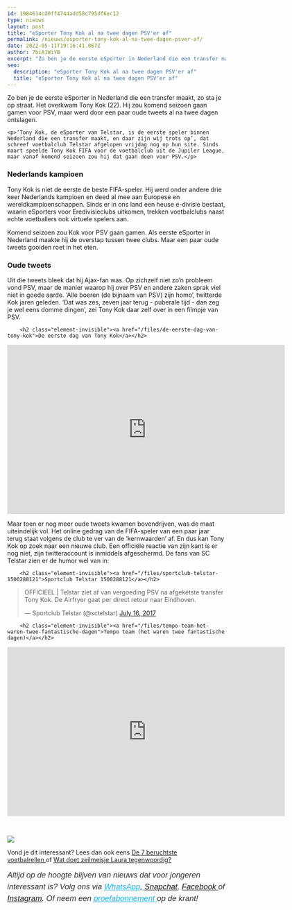```yaml
---
id: 1984614cd0ff4744add58c795df6ec12
type: nieuws
layout: post
title: "eSporter Tony Kok al na twee dagen PSV'er af"
permalink: /nieuws/esporter-tony-kok-al-na-twee-dagen-psver-af/
date: 2022-05-11T19:16:41.067Z
author: 7biA1WiYB
excerpt: "Zo ben je de eerste eSporter in Nederland die een transfer maakt, zo sta je op straat. Het overkwam Tony Kok (22). Hij zou komend seizoen gaan gamen voor PSV, maar werd door een paar oude tweets al na twee dagen ontslagen.  "
seo:
  description: "eSporter Tony Kok al na twee dagen PSV'er af"
  title: "eSporter Tony Kok al na twee dagen PSV'er af"
---
```

Zo ben je de eerste eSporter in Nederland die een transfer maakt, zo sta je op straat. Het overkwam Tony Kok (22). Hij zou komend seizoen gaan gamen voor PSV, maar werd door een paar oude tweets al na twee dagen ontslagen.  

    <p>‘Tony Kok, de eSporter van Telstar, is de eerste speler binnen Nederland die een transfer maakt, en daar zijn wij trots op’, dat schreef voetbalclub Telstar afgelopen vrijdag nog op hun site. Sinds maart speelde Tony Kok FIFA voor de voetbalclub uit de Jupiler League, maar vanaf komend seizoen zou hij dat gaan doen voor PSV.</p>
<h3>Nederlands kampioen</h3>
<p>Tony Kok is niet de eerste de beste FIFA-speler. Hij werd onder andere drie keer Nederlands kampioen en deed al mee aan Europese en wereldkampioenschappen. Sinds er in ons land een heuse e-divisie bestaat, waarin eSporters voor Eredivisieclubs uitkomen, trekken voetbalclubs naast echte voetballers ook virtuele spelers aan.</p>
<p>Komend seizoen zou Kok voor PSV gaan gamen. Als eerste eSporter in Nederland maakte hij de overstap tussen twee clubs. Maar een paar oude tweets gooiden roet in het eten.</p>
<h3>Oude tweets</h3>
<p>Uit die tweets bleek dat hij Ajax-fan was. Op zichzelf niet zo’n probleem vond PSV, maar de manier waarop hij over PSV en andere zaken sprak viel niet in goede aarde. ‘Alle boeren (de bijnaam van PSV) zijn homo’, twitterde Kok jaren geleden. ‘Dat was zes, zeven jaar terug - puberale tijd - dan zeg je wel eens domme dingen’, zei Tony Kok daar zelf over in een filmpje van PSV.</p>
<p><div class="media media-element-container media-default"><div id="file-418348" class="file file-video file-video-youtube">

        <h2 class="element-invisible"><a href="/files/de-eerste-dag-van-tony-kok">De eerste dag van Tony Kok</a></h2>
    
  
  <div class="content">
    <div class="media-youtube-video file media-element file-default media-youtube-1">
  <iframe class="media-youtube-player" width="640" height="390" title="De eerste dag van Tony Kok" src="https://www.youtube.com/embed/cZ45Sy3xfx0?wmode=opaque&controls=" name="De eerste dag van Tony Kok" frameborder="0" allowfullscreen="">Video van De eerste dag van Tony Kok</iframe>
</div>
  </div>

  
</div>
</div>
<p>Maar toen er nog meer oude tweets kwamen bovendrijven, was de maat uiteindelijk vol. Het online gedrag van de FIFA-speler van een paar jaar terug staat volgens de club te ver van de ‘kernwaarden’ af. En dus kan Tony Kok op zoek naar een nieuwe club. Een officiële reactie van zijn kant is er nog niet, zijn twitteraccount is inmiddels afgeschermd. De fans van SC Telstar zien er de humor wel van in:</p>
<p><div class="media media-element-container media-default"><div id="file-418358" class="file file-document file-text-oembed">

        <h2 class="element-invisible"><a href="/files/sportclub-telstar-1500288121">Sportclub Telstar 1500288121</a></h2>
    
  
  <div class="content">
    
<blockquote class="twitter-tweet" data-width="550"><p lang="nl" dir="ltr">OFFICIEEL | Telstar ziet af van vergoeding PSV na afgeketste transfer Tony Kok. De Airfryer gaat per direct retour naar Eindhoven.</p>&mdash; Sportclub Telstar (@sctelstar) <a href="https://twitter.com/sctelstar/status/886575510624493568?ref_src=twsrc%5Etfw">July 16, 2017</a></blockquote>
<script async="" src="https://platform.twitter.com/widgets.js" charset="utf-8"></script>
  </div>

  
</div>
</div>
<p><div class="media media-element-container media-default"><div id="file-418349" class="file file-video file-video-youtube">

        <h2 class="element-invisible"><a href="/files/tempo-team-het-waren-twee-fantastische-dagen">Tempo team (het waren twee fantastische dagen)</a></h2>
    
  
  <div class="content">
    <div class="media-youtube-video file media-element file-default media-youtube-2">
  <iframe class="media-youtube-player" width="640" height="390" title="Tempo team (het waren twee fantastische dagen)" src="https://www.youtube.com/embed/9h_TnLRNt2w?wmode=opaque&controls=" name="Tempo team (het waren twee fantastische dagen)" frameborder="0" allowfullscreen="">Video van Tempo team (het waren twee fantastische dagen)</iframe>
</div>
  </div>

  
</div>
</div>
<p> </p>
<div class="kader">
<p><img class="kaderafbeelding" src="https://original.sevendays.nl/sites/default/files/ff.png"></p>
<p>Vond je dit interessant? Lees dan ook eens <a href="https://original.sevendays.nl/nieuws/de-7-beruchtste-voetbalrellen">De 7 beruchtste voetbalrellen </a>of <a href="https://original.sevendays.nl/lifestyle/wat-doet-zeilmeisje-laura-dekker-tegenwoordig">Wat doet zeilmeisje Laura tegenwoordig?</a></p>
<p><em style="box-sizing: inherit; color: rgb(51, 51, 51); font-family: &quot;PT Sans&quot;, sans-serif; font-size: 18px; line-height: 27px;">Altijd op de hoogte blijven van nieuws dat voor jongeren interessant is? Volg ons via </em><em style="box-sizing: inherit; color: rgb(34, 179, 224); transition: color 0.3s ease; font-family: &quot;PT Sans&quot;, sans-serif; font-size: 18px; line-height: 27px;"><a href="https://original.sevendays.nl/whatsapp" style="box-sizing: inherit; color: rgb(34, 179, 224); transition: color 0.3s ease; font-family: &quot;PT Sans&quot;, sans-serif; font-size: 18px; line-height: 27px;">WhatsApp</a></em><em style="box-sizing: inherit; color: rgb(51, 51, 51); font-family: &quot;PT Sans&quot;, sans-serif; font-size: 18px; line-height: 27px;">,</em><em style="box-sizing: inherit; color: rgb(34, 179, 224); transition: color 0.3s ease; font-family: &quot;PT Sans&quot;, sans-serif; font-size: 18px; line-height: 27px;"><a href="https://original.sevendays.nl/whatsapp" style="box-sizing: inherit; color: rgb(34, 179, 224); transition: color 0.3s ease; font-family: &quot;PT Sans&quot;, sans-serif; font-size: 18px; line-height: 27px;"> </a></em><em style="box-sizing: inherit; color: rgb(51, 51, 51); font-family: &quot;PT Sans&quot;, sans-serif; font-size: 18px; line-height: 27px;"><a href="https://www.snapchat.com/add/sevendaysnl">Snapchat</a>, <a href="https://www.facebook.com/7Daysnl?ref=bookmarks">Facebook </a>of <a href="https://instagram.com/7DAysnl/">Instagram</a>. Of </em><em style="box-sizing: inherit; color: rgb(51, 51, 51); font-family: &quot;PT Sans&quot;, sans-serif; font-size: 18px; line-height: 27px;">neem een </em><a href="https://abonneren.sevendays.nl/abonneren/abonnementen/ae/artikel" style="box-sizing: inherit; color: rgb(34, 179, 224); transition: color 0.3s ease; font-family: &quot;PT Sans&quot;, sans-serif; font-size: 18px; line-height: 27px;"><em style="box-sizing: inherit;">proefabonnement </em></a><em style="box-sizing: inherit; color: rgb(51, 51, 51); font-family: &quot;PT Sans&quot;, sans-serif; font-size: 18px; line-height: 27px;">op de krant!</em></p>
</div>
  
